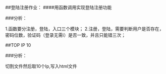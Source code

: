 ##登陆注册作业：
####用函数调用实现登陆注册功能

###分析：


1.函数要分注册，登陆，入口三个模块；
2.注册，登陆，需要判断用户是否存在，密码位数，验证码（登录无需i）是否一致，并且只能错三次；




##TOP IP 10


###分析：

切割文件然后取10个Ip,写入html文件